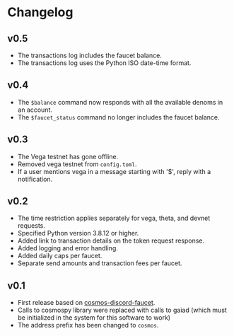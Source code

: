 # Changelog

## v0.5

- The transactions log includes the faucet balance.
- The transactions log uses the Python ISO date-time format.

## v0.4

- The `$balance` command now responds with all the available denoms in an account.
- The `$faucet_status` command no longer includes the faucet balance.

## v0.3

- The Vega testnet has gone offline.
- Removed vega testnet from `config.toml`.
- If a user mentions vega in a message starting with '$', reply with a notification.

## v0.2

- The time restriction applies separately for vega, theta, and devnet requests.
- Specified Python version 3.8.12 or higher.
- Added link to transaction details on the token request response.
- Added logging and error handling.
- Added daily caps per faucet.
- Separate send amounts and transaction fees per faucet.

## v0.1

- First release based on [cosmos-discord-faucet](https://github.com/c29r3/cosmos-discord-faucet).
- Calls to cosmospy library were replaced with calls to gaiad (which must be initialized in the system for this software to work)
- The address prefix has been changed to `cosmos`.